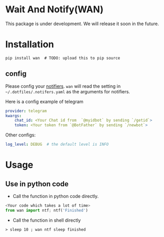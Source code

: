 

# Wait And Notify(WAN)
This package is under development.  We will release it soon in the future.



# Installation

<!-- [fzf](https://github.com/junegunn/fzf) is required -->
```shell
pip install wan  # TODO: upload this to pip source
```

## config

Please config your [notifiers](https://github.com/liiight/notifiers).
`wan` will read the setting in ` ~/.dotfiles/.notifers.yaml` as the arguments for notifiers.

Here is a config example of telegram
```yaml
provider: telegram
kwargs:
    chat_id: <Your Chat id from  `@myidbot` by sending `/getid`>
    token: <Your token from `@BotFather` by sending `/newbot`>
```

Other configs:
```yaml
log_level: DEBUG  # the default level is INFO
```


# Usage

## Use in python code

* Call the function in python code directly.
```python
<Your code which takes a lot of time>
from wan import ntf; ntf('Finished')
```

* Call the function in shell directly
```shell
> sleep 10 ; wan ntf sleep finished
```

